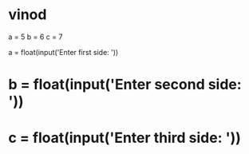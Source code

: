 # vinod

a = 5
b = 6
c = 7



a = float(input('Enter first side: '))
# b = float(input('Enter second side: '))
# c = float(input('Enter third side: '))
